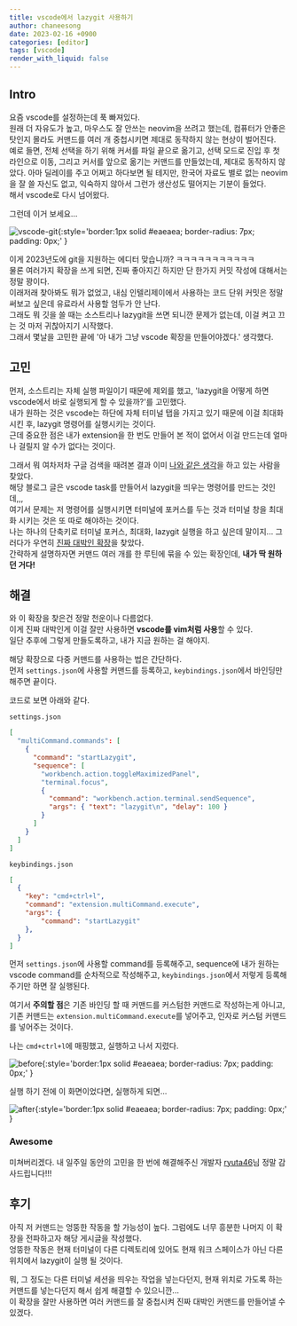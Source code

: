 ```yaml
---
title: vscode에서 lazygit 사용하기
author: chaneesong
date: 2023-02-16 +0900
categories: [editor]
tags: [vscode]
render_with_liquid: false
---
```


## Intro

요즘 vscode를 설정하는데 푹 빠져있다.  
원래 더 자유도가 높고, 마우스도 잘 안쓰는 neovim을 쓰려고 했는데, 컴퓨터가 안좋은 탓인지 몰라도 커맨드를 여러 개 중첩시키면 제대로 동작하지 않는 현상이 벌어진다.  
예로 들면, 전체 선택을 하기 위해 커서를 파일 끝으로 옮기고, 선택 모드로 진입 후 첫 라인으로 이동, 그리고 커서를 앞으로 옮기는 커맨드를 만들었는데, 제대로 동작하지 않았다. 아마 딜레이를 주고 어쩌고 하다보면 될 테지만, 한국어 자료도 별로 없는 neovim을 잘 쓸 자신도 없고, 익숙하지 않아서 그런가 생산성도 떨어지는 기분이 들었다.  
해서 vscode로 다시 넘어왔다.  

그런데 이거 보세요...

![vscode-git](/assets/img/vscode-lazygit/vscode-git.png){:style='border:1px solid #eaeaea; border-radius: 7px; padding: 0px;' }

이게 2023년도에 git을 지원하는 에디터 맞습니까? ㅋㅋㅋㅋㅋㅋㅋㅋㅋㅋㅋ  
물론 여러가지 확장을 쓰게 되면, 진짜 좋아지긴 하지만 단 한가지 커밋 작성에 대해서는 정말 꽝이다.  
이래저래 찾아봐도 뭐가 없었고, 내심 인텔리제이에서 사용하는 코드 단위 커밋은 정말 써보고 싶은데 유료라서 사용할 엄두가 안 난다.  
그래도 뭐 깃을 쓸 때는 소스트리나 lazygit을 쓰면 되니깐 문제가 없는데, 이걸 켜고 끄는 것 마저 귀찮아지기 시작했다.  
그래서 몇날을 고민한 끝에 '아 내가 그냥 vscode 확장을 만들어야겠다.' 생각했다.  

## 고민

먼저, 소스트리는 자체 실행 파일이기 때문에 제외를 했고, 'lazygit을 어떻게 하면 vscode에서 바로 실행되게 할 수 있을까?'를 고민했다.  
내가 원하는 것은 vscode는 하단에 자체 터미널 탭을 가지고 있기 때문에 이걸 최대화 시킨 후, lazygit 명령어를 실행시키는 것이다.  
근데 중요한 점은 내가 extension을 한 번도 만들어 본 적이 없어서 이걸 만드는데 얼마나 걸릴지 알 수가 없다는 것이다.  

그래서 뭐 여차저차 구글 검색을 때려본 결과 이미 [나와 같은 생각](https://aishmn.medium.com/use-lazygit-with-vscode-task-and-keyboard-shortcut-2b548e7336ad)을 하고 있는 사람을 찾았다.  
해당 블로그 글은 vscode task를 만들어서 lazygit을 띄우는 명령어를 만드는 것인데,,,  
여기서 문제는 저 명령어를 실행시키면 터미널에 포커스를 두는 것과 터미널 창을 최대화 시키는 것은 또 따로 해야하는 것이다.  
나는 하나의 단축키로 터미널 포커스, 최대화, lazygit 실행을 하고 싶은데 말이지... 그러다가 우연히 [진짜 대박인 확장](https://marketplace.visualstudio.com/items?itemName=ryuta46.multi-command)을 찾았다.  
간략하게 설명하자면 커맨드 여러 개를 한 루틴에 묶을 수 있는 확장인데, **내가 딱 원하던 거다!**  

## 해결

와 이 확장을 찾은건 정말 천운이나 다름없다.  
이게 진짜 대박인게 이걸 잘만 사용하면 **vscode를 vim처럼 사용**할 수 있다.  
일단 추후에 그렇게 만들도록하고, 내가 지금 원하는 걸 해야지.  

해당 확장으로 다중 커맨드를 사용하는 법은 간단하다.  
먼저 `settings.json`에 사용할 커맨드를 등록하고, `keybindings.json`에서 바인딩만 해주면 끝이다.  

코드로 보면 아래와 같다.

`settings.json`

```json
[
  "multiCommand.commands": [
    {
      "command": "startLazygit",
      "sequence": [
        "workbench.action.toggleMaximizedPanel",
        "terminal.focus",
        {
          "command": "workbench.action.terminal.sendSequence",
          "args": { "text": "lazygit\n", "delay": 100 }
        }
      ]
    }
  ]
]
```

`keybindings.json`

```json
[
  {
    "key": "cmd+ctrl+l",
    "command": "extension.multiCommand.execute",
    "args": {
        "command": "startLazygit" 
    },
  }
]
```

먼저 `settings.json`에 사용할 command를 등록해주고, sequence에 내가 원하는 vscode command를 순차적으로 작성해주고, `keybindings.json`에서 저렇게 등록해주기만 하면 잘 실행된다.  

여기서 **주의할 점**은 기존 바인딩 할 때 커맨드를 커스텀한 커맨드로 작성하는게 아니고, 기존 커맨드는 `extension.multiCommand.execute`를 넣어주고, 인자로 커스텀 커맨드를 넣어주는 것이다.

나는 `cmd+ctrl+l`에 매핑했고, 실행하고 나서 지렸다.

![before](/assets/img/vscode-lazygit/before.png){:style='border:1px solid #eaeaea; border-radius: 7px; padding: 0px;' }

실행 하기 전에 이 화면이었다면, 실행하게 되면...

![after](/assets/img/vscode-lazygit/after.png){:style='border:1px solid #eaeaea; border-radius: 7px; padding: 0px;' }

### Awesome

미쳐버리겠다. 내 일주일 동안의 고민을 한 번에 해결해주신 개발자 [ryuta46](https://github.com/ryuta46)님 정말 감사드립니다!!!

## 후기

아직 저 커맨드는 엉뚱한 작동을 할 가능성이 높다. 그럼에도 너무 흥분한 나머지 이 확장을 전파하고자 해당 게시글을 작성했다.  
엉뚱한 작동은 현재 터미널이 다른 디렉토리에 있어도 현재 워크 스페이스가 아닌 다른 위치에서 lazygit이 실행 될 것이다.  

뭐, 그 정도는 다른 터미널 세션을 띄우는 작업을 넣는다던지, 현재 위치로 가도록 하는 커맨드를 넣는다던지 해서 쉽게 해결할 수 있으니깐...  
이 확장을 잘만 사용하면 여러 커맨드를 잘 중첩시켜 진짜 대박인 커맨드를 만들어낼 수 있겠다.
